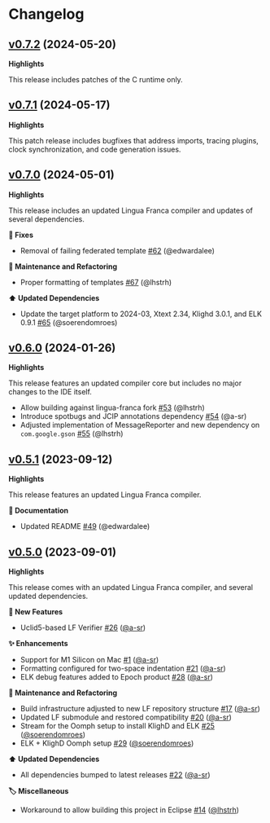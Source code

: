 # Changelog
 
## [v0.7.2](https://github.com/lf-lang/epoch/tree/v0.7.2) (2024-05-20)

**Highlights**

This release includes patches of the C runtime only.


 
## [v0.7.1](https://github.com/lf-lang/epoch/tree/v0.7.1) (2024-05-17)

**Highlights**

This patch release includes bugfixes that address imports, tracing plugins, clock synchronization, and code generation issues.


 
## [v0.7.0](https://github.com/lf-lang/epoch/tree/v0.7.0) (2024-05-01)

**Highlights**

This release includes an updated Lingua Franca compiler and updates of several dependencies.

**🔧 Fixes**

- Removal of failing federated template [\#62](https://github.com/lf-lang/epoch/pull/62) (@edwardalee)

**🚧 Maintenance and Refactoring**

- Proper formatting of templates [\#67](https://github.com/lf-lang/epoch/pull/67) (@lhstrh)

**⬆️ Updated Dependencies**

- Update the target platform to 2024-03, Xtext 2.34, Klighd 3.0.1, and ELK 0.9.1 [\#65](https://github.com/lf-lang/epoch/pull/65) (@soerendomroes)


 
## [v0.6.0](https://github.com/lf-lang/epoch/tree/v0.6.0) (2024-01-26)

**Highlights**

This release features an updated compiler core but includes no major changes to the IDE itself.

- Allow building against lingua-franca fork [\#53](https://github.com/lf-lang/epoch/pull/53) (@lhstrh)
- Introduce spotbugs and JCIP annotations dependency [\#54](https://github.com/lf-lang/epoch/pull/54) (@a-sr)
- Adjusted implementation of MessageReporter and new dependency on `com.google.gson` [\#55](https://github.com/lf-lang/epoch/pull/55) (@lhstrh)

 
## [v0.5.1](https://github.com/lf-lang/epoch/tree/v0.5.1) (2023-09-12)

**Highlights**

This release features an updated Lingua Franca compiler.

**📖 Documentation**

- Updated README [\#49](https://github.com/lf-lang/epoch/pull/49) (@edwardalee)


 
## [v0.5.0](https://github.com/lf-lang/epoch/tree/v0.5.0) (2023-09-01)

**Highlights**

This release comes with an updated Lingua Franca compiler, and several updated dependencies.

**🚀 New Features**

- Uclid5-based LF Verifier [\#26](https://github.com/lf-lang/epoch/pull/26) ([@a-sr](https://github.com/a-sr))

**✨ Enhancements**

- Support for M1 Silicon on Mac [\#1](https://github.com/lf-lang/epoch/pull/1) ([@a-sr](https://github.com/a-sr))
- Formatting configured for two-space indentation [\#21](https://github.com/lf-lang/epoch/pull/21) ([@a-sr](https://github.com/a-sr))
- ELK debug features added to Epoch product [\#28](https://github.com/lf-lang/epoch/pull/28) ([@a-sr](https://github.com/a-sr))

**🚧 Maintenance and Refactoring**

- Build infrastructure adjusted to new LF repository structure [\#17](https://github.com/lf-lang/epoch/pull/17) ([@a-sr](https://github.com/a-sr))
- Updated LF submodule and restored compatibility [\#20](https://github.com/lf-lang/epoch/pull/20) ([@a-sr](https://github.com/a-sr))
- Stream for the Oomph setup to install KlighD and ELK [\#25](https://github.com/lf-lang/epoch/pull/25) ([@soerendomroes](https://github.com/soerendomroes))
- ELK + KlighD Oomph setup [\#29](https://github.com/lf-lang/epoch/pull/29) ([@soerendomroes](https://github.com/soerendomroes))

**⬆️ Updated Dependencies**

- All dependencies bumped to latest releases [\#22](https://github.com/lf-lang/epoch/pull/22) ([@a-sr](https://github.com/a-sr))

**🏷️ Miscellaneous**

- Workaround to allow building this project in Eclipse [\#14](https://github.com/lf-lang/epoch/pull/14) ([@lhstrh](https://github.com/lhstrh))


